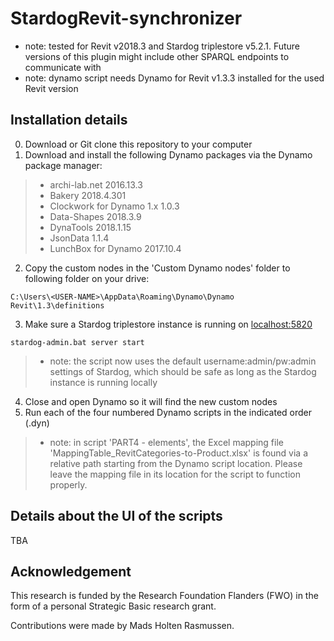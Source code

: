 # StardogRevit-synchronizer

* note: tested for Revit v2018.3 and Stardog triplestore v5.2.1. Future versions of this plugin might include other SPARQL endpoints to communicate with
* note: dynamo script needs Dynamo for Revit v1.3.3 installed for the used Revit version

## Installation details
0) Download or Git clone this repository to your computer
1) Download and install the following Dynamo packages via the Dynamo package manager:
>- archi-lab.net				2016.13.3
>- Bakery					2018.4.301
>- Clockwork for Dynamo 1.x	1.0.3
>- Data-Shapes				2018.3.9
>- DynaTools					2018.1.15
>- JsonData					1.1.4
>- LunchBox for Dynamo		2017.10.4
2) Copy the custom nodes in the 'Custom Dynamo nodes' folder to following folder on your drive: 

`C:\Users\<USER-NAME>\AppData\Roaming\Dynamo\Dynamo Revit\1.3\definitions`

3) Make sure a Stardog triplestore instance is running on [localhost:5820]()

`stardog-admin.bat server start`

>* note: the script now uses the default username:admin/pw:admin settings of Stardog, which should be safe as long as the Stardog instance is running locally
4) Close and open Dynamo so it will find the new custom nodes
5) Run each of the four numbered Dynamo scripts in the indicated order (.dyn)
>* note: in script 'PART4 - elements', the Excel mapping file 'MappingTable_RevitCategories-to-Product.xlsx' is found via a relative path starting from the Dynamo script location. Please leave the mapping file in its location for the script to function properly. 

## Details about the UI of the scripts
TBA

## Acknowledgement
This research is funded by the Research Foundation Flanders (FWO) in the form of a personal Strategic Basic research grant. 

Contributions were made by Mads Holten Rasmussen.
